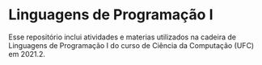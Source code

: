 # Linguagens de Programação I

Esse repositório inclui atividades e materias utilizados na cadeira de Linguagens de Programação I do curso de Ciência da Computação (UFC) em 2021.2. 